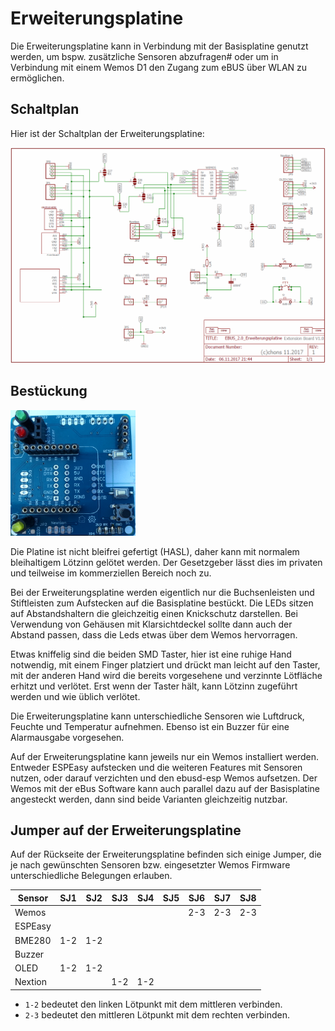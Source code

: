 # Erweiterungsplatine

Die Erweiterungsplatine kann in Verbindung mit der Basisplatine genutzt werden, um bspw. zusätzliche Sensoren abzufragen#
oder um in Verbindung mit einem Wemos D1 den Zugang zum eBUS über WLAN zu ermöglichen.


## Schaltplan

Hier ist der Schaltplan der Erweiterungsplatine:

[<img src="images/exten-circuit.png" width="800" alt="Circuitry" title="Schaltplan">](images/exten-circuit.png)


## Bestückung

[<img src="images/exten-assemble1.png" width="200" alt="Assembly" title="Bestückung">](images/exten-assemble1.png)

Die Platine ist nicht bleifrei gefertigt (HASL), daher kann mit normalem bleihaltigem Lötzinn gelötet werden.
Der Gesetzgeber lässt dies im privaten und teilweise im kommerziellen Bereich noch zu.

Bei der Erweiterungsplatine werden eigentlich nur die Buchsenleisten und Stiftleisten zum Aufstecken auf die Basisplatine bestückt.
Die LEDs sitzen auf Abstandshaltern die gleichzeitig einen Knickschutz darstellen.
Bei Verwendung von Gehäusen mit Klarsichtdeckel sollte dann auch der Abstand passen, dass die Leds etwas über dem Wemos hervorragen. 

Etwas kniffelig sind die beiden SMD Taster, hier ist eine ruhige Hand notwendig, mit einem Finger platziert und drückt man
leicht auf den Taster, mit der anderen Hand wird die bereits vorgesehene und verzinnte Lötfläche erhitzt und verlötet.
Erst wenn der Taster hält, kann Lötzinn zugeführt werden und wie üblich verlötet.

Die Erweiterungsplatine kann unterschiedliche Sensoren wie Luftdruck, Feuchte und Temperatur aufnehmen.
Ebenso ist ein Buzzer für eine Alarmausgabe vorgesehen.

Auf der Erweiterungsplatine kann jeweils nur ein Wemos installiert werden.
Entweder ESPEasy aufstecken und die weiteren Features mit Sensoren nutzen, oder darauf verzichten und den ebusd-esp Wemos aufsetzen.
Der Wemos mit der eBus Software kann auch parallel dazu auf der Basisplatine angesteckt werden, dann sind beide Varianten gleichzeitig nutzbar.


## Jumper auf der Erweiterungsplatine

Auf der Rückseite der Erweiterungsplatine befinden sich einige Jumper, die je nach gewünschten Sensoren bzw. eingesetzter
Wemos Firmware unterschiedliche Belegungen erlauben.

| Sensor  | SJ1 | SJ2 | SJ3 | SJ4 | SJ5 | SJ6 | SJ7 | SJ8 |
|---------|-----|-----|-----|-----|-----|-----|-----|-----|
| Wemos   |     |     |     |     |     | 2-3 | 2-3 | 2-3 |
| ESPEasy |     |     |     |     |     |     |     |     |
| BME280  | 1-2 | 1-2 |     |     |     |     |     |     |
| Buzzer  |     |     |     |     |     |     |     |     |
| OLED    | 1-2 | 1-2 |     |     |     |     |     |     |
| Nextion |     |     | 1-2 | 1-2 |     |     |     |     |

* `1-2` bedeutet den linken Lötpunkt mit dem mittleren verbinden.
* `2-3` bedeutet den mittleren Lötpunkt mit dem rechten verbinden.
